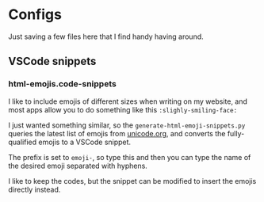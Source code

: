 # Configs

Just saving a few files here that I find handy having around.

## VSCode snippets

### html-emojis.code-snippets

I like to include emojis of different sizes when writing on my website,
and most apps allow you to do something like this `:slighly-smiling-face:`

I just wanted something similar, so the `generate-html-emoji-snippets.py` 
queries the latest list of emojis from [unicode.org](unicode.org), and converts the fully-qualified emojis to a VSCode snippet.

The prefix is set to `emoji-`, so type this and then you can type the name
of the desired emoji separated with hyphens.

I like to keep the codes, but the snippet can be modified to insert the emojis
directly instead.
